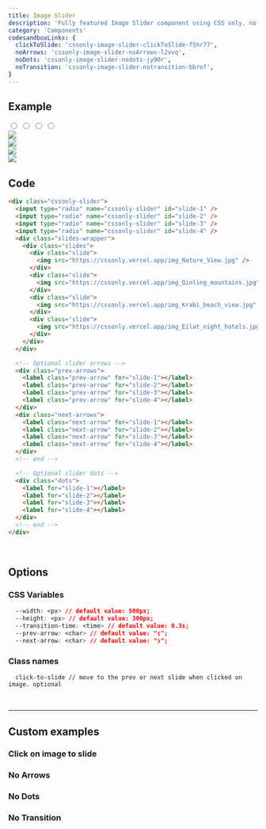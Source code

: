 ```yaml
---
title: Image Slider
description: 'Fully featured Image Slider component using CSS only, no JS at all'
category: 'Components'
codesandboxLinks: {
  clickToSlide: 'cssonly-image-slider-clickToSlide-f5hr77',
  noArrows: 'cssonly-image-slider-noArrows-l2vvq',
  noDots: 'cssonly-image-slider-nodots-jy90r',
  noTransition: 'cssonly-image-slider-notransition-bbrof',
}
---
```


## Example
<div class="p-10 text-center">
  <div class="cssonly-slider">
    <input type="radio" name="cssonly-slider" id="slide-1" />
    <input type="radio" name="cssonly-slider" id="slide-2" />
    <input type="radio" name="cssonly-slider" id="slide-3" />
    <input type="radio" name="cssonly-slider" id="slide-4" />
    <div class="slides-wrapper">
      <div class="slides">
        <div class="slide">
          <img src="/img_Nature_View.jpg" />
        </div>
        <div class="slide">
          <img src="/img_Qinling_mountains.jpg" />
        </div>
        <div class="slide">
          <img src="/img_Krabi_beach_view.jpg" />
        </div>
        <div class="slide">
          <img src="/img_Eilat_night_hotels.jpg" />
        </div>
      </div>
    </div>
    <div class="prev-arrows">
      <label class="prev-arrow" for="slide-1"></label>
      <label class="prev-arrow" for="slide-2"></label>
      <label class="prev-arrow" for="slide-3"></label>
      <label class="prev-arrow" for="slide-4"></label>
    </div>
    <div class="next-arrows">
      <label class="next-arrow" for="slide-1"></label>
      <label class="next-arrow" for="slide-2"></label>
      <label class="next-arrow" for="slide-3"></label>
      <label class="next-arrow" for="slide-4"></label>
    </div>
    <div class="dots">
      <label for="slide-1"></label>
      <label for="slide-2"></label>
      <label for="slide-3"></label>
      <label for="slide-4"></label>
    </div>
    <!-- end -->
  </div>
</div>

## Code
```html
<div class="cssonly-slider">
  <input type="radio" name="cssonly-slider" id="slide-1" />
  <input type="radio" name="cssonly-slider" id="slide-2" />
  <input type="radio" name="cssonly-slider" id="slide-3" />
  <input type="radio" name="cssonly-slider" id="slide-4" />
  <div class="slides-wrapper">
    <div class="slides">
      <div class="slide">
        <img src="https://cssonly.vercel.app/img_Nature_View.jpg" />
      </div>
      <div class="slide">
        <img src="https://cssonly.vercel.app/img_Qinling_mountains.jpg" />
      </div>
      <div class="slide">
        <img src="https://cssonly.vercel.app/img_Krabi_beach_view.jpg" />
      </div>
      <div class="slide">
        <img src="https://cssonly.vercel.app/img_Eilat_night_hotels.jpg" />
      </div>
    </div>
  </div>

  <!-- Optional slider arrows -->
  <div class="prev-arrows">
    <label class="prev-arrow" for="slide-1"></label>
    <label class="prev-arrow" for="slide-2"></label>
    <label class="prev-arrow" for="slide-3"></label>
    <label class="prev-arrow" for="slide-4"></label>
  </div>
  <div class="next-arrows">
    <label class="next-arrow" for="slide-1"></label>
    <label class="next-arrow" for="slide-2"></label>
    <label class="next-arrow" for="slide-3"></label>
    <label class="next-arrow" for="slide-4"></label>
  </div>
  <!-- end -->

  <!-- Optional slider dots -->
  <div class="dots">
    <label for="slide-1"></label>
    <label for="slide-2"></label>
    <label for="slide-3"></label>
    <label for="slide-4"></label>
  </div>
  <!-- end -->
</div>
```
<br>

## Options

### CSS Variables
```css
  --width: <px> // default value: 500px;
  --height: <px> // default value: 300px;
  --transition-time: <time> // default value: 0.3s;
  --prev-arrow: <char> // default value: "❮";
  --next-arrow: <char> // default value: "❯";
```

### Class names
```less
  click-to-slide // move to the prev or next slide when clicked on image. optional
```
<br>

---

## Custom examples

### Click on image to slide
<app-code-sandbox :url="codesandboxLinks.clickToSlide" iframe-height="330px"></app-code-sandbox>

### No Arrows
<app-code-sandbox :url="codesandboxLinks.noArrows" iframe-height="330px"></app-code-sandbox>

### No Dots
<app-code-sandbox :url="codesandboxLinks.noDots" iframe-height="330px"></app-code-sandbox>

### No Transition
<app-code-sandbox :url="codesandboxLinks.noTransition" iframe-height="330px"></app-code-sandbox>

